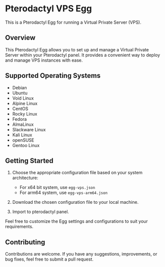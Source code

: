 # Pterodactyl VPS Egg

This is a Pterodactyl Egg for running a Virtual Private Server (VPS).

## Overview

This Pterodactyl Egg allows you to set up and manage a Virtual Private Server within your Pterodactyl panel. It provides a convenient way to deploy and manage VPS instances with ease.

## Supported Operating Systems

- Debian
- Ubuntu
- Void Linux
- Alpine Linux                                                                  
- CentOS                                                                  
- Rocky Linux                                                                  
- Fedora                                                                  
- AlmaLinux                                                                  
- Slackware Linux                                                                  
- Kali Linux                                                                  
- openSUSE                                                                  
- Gentoo Linux                                                                  

## Getting Started

1. Choose the appropriate configuration file based on your system architecture:
   - For x64 bit system, use `egg-vps.json`
   - For arm64 system, use `egg-vps-arm64.json`

2. Download the chosen configuration file to your local machine.

3. Import to pterodactyl panel.

Feel free to customize the Egg settings and configurations to suit your requirements.

## Contributing

Contributions are welcome. If you have any suggestions, improvements, or bug fixes, feel free to submit a pull request.
